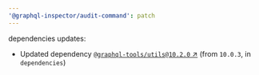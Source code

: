 ```yaml
---
'@graphql-inspector/audit-command': patch
---
```

dependencies updates:
  - Updated dependency [`@graphql-tools/utils@10.2.0`
    ↗︎](https://www.npmjs.com/package/@graphql-tools/utils/v/10.2.0) (from `10.0.3`, in
    `dependencies`)
